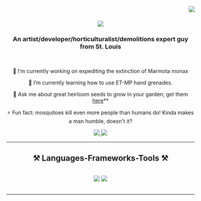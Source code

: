 <img align="right" src="https://img.shields.io/badge/Andrew-Covey-green" />

<h1 align="center">
    <img src="https://readme-typing-svg.herokuapp.com/?font=Righteous&size=35&center=true&vCenter=true&width=500&height=70&duration=4000&lines=Hi+There!+👋;+I'm+Andrew+Covey!;" />
</h1>

<h3 align="center">An artist/developer/horticulturalist/demolitions expert guy from St. Louis</h3>

<br/>

<div align="center">
 
 🔭 I’m currently working on expediting the extinction of Marmota monax
 
 🌱 I’m currently learning how to use ET-MP hand grenades.

💬 Ask me about great heirloom seeds to grow in your garden; get them [here](https://www.rareseeds.com/)**

⚡ Fun fact: mosquitoes kill even more people than humans do!  Kinda makes a man humble, doesn't it?

 </div>
 
<div align="center"> 
  <a href="mailto:andrew.d.covey.student@gmail.com">
    <img src="https://img.shields.io/badge/Gmail-333333?style=for-the-badge&logo=gmail&logoColor=red" />
  </a>
  <a href="www.linkedin.com/in/andrew-covey-65049935b" target="_blank">
    <img src="https://img.shields.io/badge/LinkedIn-0077B5?style=for-the-badge&logo=linkedin&logoColor=white" target="_blank" />
  </a>

  </a>
</div>

 <hr/>
 
<h2 align="center">⚒️ Languages-Frameworks-Tools ⚒️</h2>
<br/>
<div align="center">
    <img src="https://skillicons.dev/icons?i=vscode,github,bash,git" />
    <img src="https://skillicons.dev/icons?i=java,python,mysql,aws,azure" /><br>
</div>

<br/>
<hr/>
